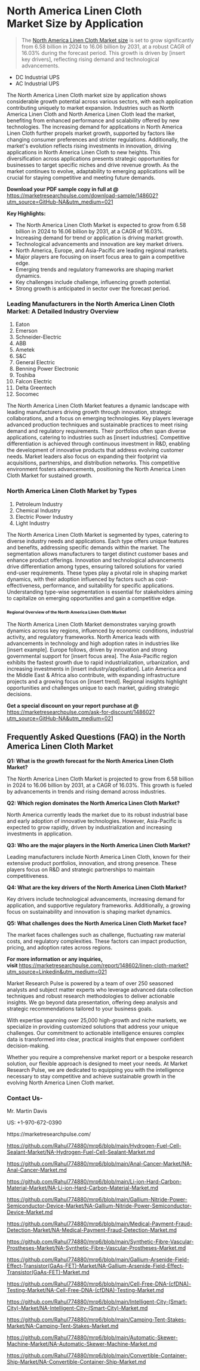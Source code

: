 <h1>North America Linen Cloth Market&nbsp;Size by Application</h1><blockquote><p>The <a href="https://marketresearchpulse.com/download-sample/148602?utm_source=GitHub-NA&amp;utm_medium=021">North America Linen Cloth Market size</a> is set to grow significantly from 6.58 billion in 2024 to 16.06 billion by 2031, at a robust CAGR of 16.03% during the forecast period. This growth is driven by [insert key drivers], reflecting rising demand and technological advancements.</p></blockquote><ul><li>DC Industrial UPS <li> AC Industrial UPS</li></ul><p>The North America Linen Cloth market size by application shows considerable growth potential across various sectors, with each application contributing uniquely to market expansion. Industries such as North America Linen Cloth and North America Linen Cloth lead the market, benefiting from enhanced performance and scalability offered by new technologies. The increasing demand for applications in North America Linen Cloth further propels market growth, supported by factors like changing consumer preferences and stricter regulations. Additionally, the market's evolution reflects rising investments in innovation, driving applications in North America Linen Cloth to new heights. This diversification across applications presents strategic opportunities for businesses to target specific niches and drive revenue growth. As the market continues to evolve, adaptability to emerging applications will be crucial for staying competitive and meeting future demands.</p><p><strong>Download your PDF sample copy in full at @ </strong><a href="https://marketresearchpulse.com/download-sample/148602?utm_source=GitHub-NA&amp;utm_medium=021">https://marketresearchpulse.com/download-sample/148602?utm_source=GitHub-NA&amp;utm_medium=021</a></p><p><strong>Key Highlights: </strong></p><ul><li>The North America Linen Cloth Market is expected to grow from 6.58 billion in 2024 to 16.06 billion by 2031, at a CAGR of 16.03%.</li><li>Increasing demand for trend or application is driving market growth.</li><li>Technological advancements and innovation are key market drivers.</li><li>North America, Europe, and Asia-Pacific are leading regional markets.</li><li>Major players are focusing on insert focus area to gain a competitive edge.</li><li>Emerging trends and regulatory frameworks are shaping market dynamics.</li><li>Key challenges include challenge, influencing growth potential.</li><li>Strong growth is anticipated in sector over the forecast period.</li></ul><h3>Leading Manufacturers in the North America Linen Cloth Market: A Detailed Industry Overview</h3><ol><li>Eaton</li><li>Emerson</li><li>Schneider-Electric</li><li>ABB</li><li>Ametek</li><li>S&C</li><li>General Electric</li><li>Benning Power Electronic</li><li>Toshiba</li><li>Falcon Electric</li><li>Delta Greentech</li><li>Socomec</li></ol><div class="flex max-w-full flex-col flex-grow"><div class="min-h-8 text-message flex w-full flex-col items-end gap-2 whitespace-normal break-words [.text-message+&amp;]:mt-5" dir="auto" data-message-author-role="assistant" data-message-id="fd8432e4-4910-450d-b182-61b7bfb0a01f" data-message-model-slug="gpt-4o"><div class="flex w-full flex-col gap-1 empty:hidden first:pt-[3px]"><div class="markdown prose w-full break-words dark:prose-invert light"><p>The North America Linen Cloth Market features a dynamic landscape with leading manufacturers driving growth through innovation, strategic collaborations, and a focus on emerging technologies. Key players leverage advanced production techniques and sustainable practices to meet rising demand and regulatory requirements. Their portfolios often span diverse applications, catering to industries such as [insert industries]. Competitive differentiation is achieved through continuous investment in R&amp;D, enabling the development of innovative products that address evolving customer needs. Market leaders also focus on expanding their footprint via acquisitions, partnerships, and distribution networks. This competitive environment fosters advancements, positioning the North America Linen Cloth Market for sustained growth.</p></div></div></div></div><h3>North America Linen Cloth Market by Types</h3><ol><li>Petroleum Industry <li> Chemical Industry <li> Electric Power Industry <li> Light Industry</li></ol><div class="flex max-w-full flex-col flex-grow"><div class="min-h-8 text-message flex w-full flex-col items-end gap-2 whitespace-normal break-words [.text-message+&amp;]:mt-5" dir="auto" data-message-author-role="assistant" data-message-id="084470be-0bb7-4664-bddf-5156b4f41249" data-message-model-slug="gpt-4o-mini"><div class="flex w-full flex-col gap-1 empty:hidden first:pt-[3px]"><div class="markdown prose w-full break-words dark:prose-invert light"><p>The North America Linen Cloth Market is segmented by types, catering to diverse industry needs and applications. Each type offers unique features and benefits, addressing specific demands within the market. The segmentation allows manufacturers to target distinct customer bases and enhance product offerings. Innovation and technological advancements drive differentiation among types, ensuring tailored solutions for varied end-user requirements. These types play a pivotal role in shaping market dynamics, with their adoption influenced by factors such as cost-effectiveness, performance, and suitability for specific applications. Understanding type-wise segmentation is essential for stakeholders aiming to capitalize on emerging opportunities and gain a competitive edge.</p></div></div></div></div><h3><span style="font-size: 11px;">Regional Overview of the North America Linen Cloth Market</span></h3><div class="flex max-w-full flex-col flex-grow"><div class="min-h-8 text-message flex w-full flex-col items-end gap-2 whitespace-normal break-words [.text-message+&amp;]:mt-5" dir="auto" data-message-author-role="assistant" data-message-id="e9038762-ce64-4e30-91c9-9bd413514231" data-message-model-slug="gpt-4o-mini"><div class="flex w-full flex-col gap-1 empty:hidden first:pt-[3px]"><div class="markdown prose w-full break-words dark:prose-invert light"><p>The North America Linen Cloth Market demonstrates varying growth dynamics across key regions, influenced by economic conditions, industrial activity, and regulatory frameworks. North America leads with advancements in technology and high adoption rates in industries like [insert example]. Europe follows, driven by innovation and strong governmental support for [insert focus area]. The Asia-Pacific region exhibits the fastest growth due to rapid industrialization, urbanization, and increasing investments in [insert industry/application]. Latin America and the Middle East &amp; Africa also contribute, with expanding infrastructure projects and a growing focus on [insert trend]. Regional insights highlight opportunities and challenges unique to each market, guiding strategic decisions.</p></div></div></div></div><p><strong>Get a special discount on your report purchase at @ </strong><a href="https://marketresearchpulse.com/ask-for-discount/148602?utm_source=GitHub-NA&amp;utm_medium=021">https://marketresearchpulse.com/ask-for-discount/148602?utm_source=GitHub-NA&amp;utm_medium=021</a></p><h2>Frequently Asked Questions (FAQ) in the North America Linen Cloth Market</h2><p><strong>Q1: What is the growth forecast for the North America Linen Cloth Market?</strong></p><p>The North America Linen Cloth Market is projected to grow from 6.58 billion in 2024 to 16.06 billion by 2031, at a CAGR of 16.03%. This growth is fueled by advancements in trends and rising demand across industries.</p><p><strong>Q2: Which region dominates the North America Linen Cloth Market?</strong></p><p>North America currently leads the market due to its robust industrial base and early adoption of innovative technologies. However, Asia-Pacific is expected to grow rapidly, driven by industrialization and increasing investments in application.</p><p><strong>Q3: Who are the major players in the North America Linen Cloth Market?</strong></p><p>Leading manufacturers include North America Linen Cloth, known for their extensive product portfolios, innovation, and strong presence. These players focus on R&amp;D and strategic partnerships to maintain competitiveness.</p><p><strong>Q4: What are the key drivers of the North America Linen Cloth Market?</strong></p><p>Key drivers include technological advancements, increasing demand for application, and supportive regulatory frameworks. Additionally, a growing focus on sustainability and innovation is shaping market dynamics.</p><p><strong>Q5: What challenges does the North America Linen Cloth Market face?</strong></p><p>The market faces challenges such as challenge, fluctuating raw material costs, and regulatory complexities. These factors can impact production, pricing, and adoption rates across regions.</p><p><strong>For more information or any inquiries, visit&nbsp;</strong><a href="https://marketresearchpulse.com/report/148602/linen-cloth-market?utm_source=Linkedin&utm_medium=021">https://marketresearchpulse.com/report/148602/linen-cloth-market?utm_source=Linkedin&utm_medium=021</a></p><p>Market Research Pulse is powered by a team of over 250 seasoned analysts and subject matter experts who leverage advanced data collection techniques and robust research methodologies to deliver actionable insights. We go beyond data presentation, offering deep analysis and strategic recommendations tailored to your business goals.</p><p>With expertise spanning over 25,000 high-growth and niche markets, we specialize in providing customized solutions that address your unique challenges. Our commitment to actionable intelligence ensures complex data is transformed into clear, practical insights that empower confident decision-making.</p><p>Whether you require a comprehensive market report or a bespoke research solution, our flexible approach is designed to meet your needs. At Market Research Pulse, we are dedicated to equipping you with the intelligence necessary to stay competitive and achieve sustainable growth in the evolving North America Linen Cloth market.</p><h3><strong>Contact Us-</strong></h3><p>Mr. Martin Davis</p><p>US: +1-970-672-0390</p><p>https://marketresearchpulse.com/</p><p><a href="https://github.com/Rahul774880/mrp6/blob/main/Hydrogen-Fuel-Cell-Sealant-Market/NA-Hydrogen-Fuel-Cell-Sealant-Market.md">https://github.com/Rahul774880/mrp6/blob/main/Hydrogen-Fuel-Cell-Sealant-Market/NA-Hydrogen-Fuel-Cell-Sealant-Market.md</a></p><p><a href="https://github.com/Rahul774880/mrp6/blob/main/Anal-Cancer-Market/NA-Anal-Cancer-Market.md">https://github.com/Rahul774880/mrp6/blob/main/Anal-Cancer-Market/NA-Anal-Cancer-Market.md</a></p><p><a href="https://github.com/Rahul774880/mrp6/blob/main/Li-ion-Hard-Carbon-Material-Market/NA-Li-ion-Hard-Carbon-Material-Market.md">https://github.com/Rahul774880/mrp6/blob/main/Li-ion-Hard-Carbon-Material-Market/NA-Li-ion-Hard-Carbon-Material-Market.md</a></p><p><a href="https://github.com/Rahul774880/mrp6/blob/main/Gallium-Nitride-Power-Semiconductor-Device-Market/NA-Gallium-Nitride-Power-Semiconductor-Device-Market.md">https://github.com/Rahul774880/mrp6/blob/main/Gallium-Nitride-Power-Semiconductor-Device-Market/NA-Gallium-Nitride-Power-Semiconductor-Device-Market.md</a></p><p><a href="https://github.com/Rahul774880/mrp6/blob/main/Medical-Payment-Fraud-Detection-Market/NA-Medical-Payment-Fraud-Detection-Market.md">https://github.com/Rahul774880/mrp6/blob/main/Medical-Payment-Fraud-Detection-Market/NA-Medical-Payment-Fraud-Detection-Market.md</a></p><p><a href="https://github.com/Rahul774880/mrp6/blob/main/Synthetic-Fibre-Vascular-Prostheses-Market/NA-Synthetic-Fibre-Vascular-Prostheses-Market.md">https://github.com/Rahul774880/mrp6/blob/main/Synthetic-Fibre-Vascular-Prostheses-Market/NA-Synthetic-Fibre-Vascular-Prostheses-Market.md</a></p><p><a href="https://github.com/Rahul774880/mrp6/blob/main/Gallium-Arsenide-Field-Effect-Transistor(GaAs-FET)-Market/NA-Gallium-Arsenide-Field-Effect-Transistor(GaAs-FET)-Market.md">https://github.com/Rahul774880/mrp6/blob/main/Gallium-Arsenide-Field-Effect-Transistor(GaAs-FET)-Market/NA-Gallium-Arsenide-Field-Effect-Transistor(GaAs-FET)-Market.md</a></p><p><a href="https://github.com/Rahul774880/mrp6/blob/main/Cell-Free-DNA-(cfDNA)-Testing-Market/NA-Cell-Free-DNA-(cfDNA)-Testing-Market.md">https://github.com/Rahul774880/mrp6/blob/main/Cell-Free-DNA-(cfDNA)-Testing-Market/NA-Cell-Free-DNA-(cfDNA)-Testing-Market.md</a></p><p><a href="https://github.com/Rahul774880/mrp6/blob/main/Intelligent-City-(Smart-City)-Market/NA-Intelligent-City-(Smart-City)-Market.md">https://github.com/Rahul774880/mrp6/blob/main/Intelligent-City-(Smart-City)-Market/NA-Intelligent-City-(Smart-City)-Market.md</a></p><p><a href="https://github.com/Rahul774880/mrp6/blob/main/Camping-Tent-Stakes-Market/NA-Camping-Tent-Stakes-Market.md">https://github.com/Rahul774880/mrp6/blob/main/Camping-Tent-Stakes-Market/NA-Camping-Tent-Stakes-Market.md</a></p><p><a href="https://github.com/Rahul774880/mrp6/blob/main/Automatic-Skewer-Machine-Market/NA-Automatic-Skewer-Machine-Market.md">https://github.com/Rahul774880/mrp6/blob/main/Automatic-Skewer-Machine-Market/NA-Automatic-Skewer-Machine-Market.md</a></p><p><a href="https://github.com/Rahul774880/mrp6/blob/main/Convertible-Container-Ship-Market/NA-Convertible-Container-Ship-Market.md">https://github.com/Rahul774880/mrp6/blob/main/Convertible-Container-Ship-Market/NA-Convertible-Container-Ship-Market.md</a></p>
